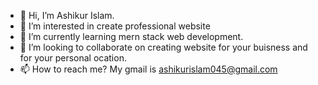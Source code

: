 - 👋 Hi, I’m Ashikur Islam.
- 👀 I’m interested in create professional website
- 🌱 I’m currently learning mern stack web development.
- 💞️ I’m looking to collaborate on creating website for your buisness and for your personal ocation.
- 📫 How to reach me? My gmail is ashikurislam045@gmail.com

<!---
Ashik is a web developer special ✨ repository because its `README.md` (this file) appears on your GitHub profile.
You can click the Preview link to take a look at your changes.
--->

